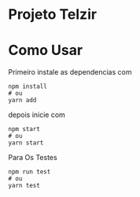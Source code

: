 # Projeto Telzir

# Como Usar

Primeiro instale as dependencias com

```
npm install
# ou
yarn add

```

depois inicie com

```
npm start
# ou
yarn start

```

Para Os Testes

```
npm run test
# ou
yarn test

```
